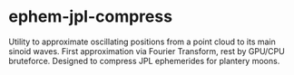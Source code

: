 # ephem-jpl-compress
Utility to approximate oscillating positions from a point cloud to its main sinoid waves. First approximation via Fourier Transform, rest by GPU/CPU bruteforce. Designed to compress JPL ephemerides for plantery moons.
